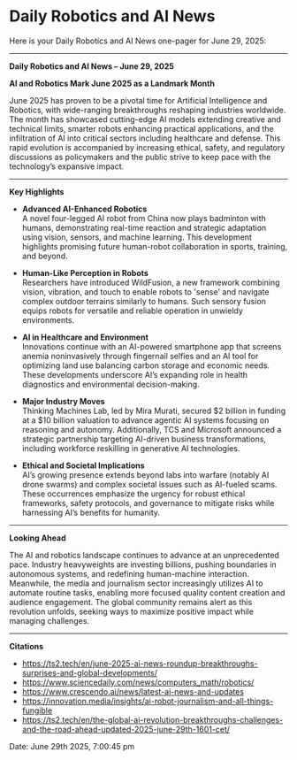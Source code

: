 # Daily Robotics and AI News

Here is your Daily Robotics and AI News one-pager for June 29, 2025:

---

**Daily Robotics and AI News – June 29, 2025**

**AI and Robotics Mark June 2025 as a Landmark Month**

June 2025 has proven to be a pivotal time for Artificial Intelligence and Robotics, with wide-ranging breakthroughs reshaping industries worldwide. The month has showcased cutting-edge AI models extending creative and technical limits, smarter robots enhancing practical applications, and the infiltration of AI into critical sectors including healthcare and defense. This rapid evolution is accompanied by increasing ethical, safety, and regulatory discussions as policymakers and the public strive to keep pace with the technology’s expansive impact.

---

**Key Highlights**

- **Advanced AI-Enhanced Robotics**  
  A novel four-legged AI robot from China now plays badminton with humans, demonstrating real-time reaction and strategic adaptation using vision, sensors, and machine learning. This development highlights promising future human-robot collaboration in sports, training, and beyond.

- **Human-Like Perception in Robots**  
  Researchers have introduced WildFusion, a new framework combining vision, vibration, and touch to enable robots to 'sense' and navigate complex outdoor terrains similarly to humans. Such sensory fusion equips robots for versatile and reliable operation in unwieldy environments.

- **AI in Healthcare and Environment**  
  Innovations continue with an AI-powered smartphone app that screens anemia noninvasively through fingernail selfies and an AI tool for optimizing land use balancing carbon storage and economic needs. These developments underscore AI’s expanding role in health diagnostics and environmental decision-making.

- **Major Industry Moves**  
  Thinking Machines Lab, led by Mira Murati, secured $2 billion in funding at a $10 billion valuation to advance agentic AI systems focusing on reasoning and autonomy. Additionally, TCS and Microsoft announced a strategic partnership targeting AI-driven business transformations, including workforce reskilling in generative AI technologies.

- **Ethical and Societal Implications**  
  AI’s growing presence extends beyond labs into warfare (notably AI drone swarms) and complex societal issues such as AI-fueled scams. These occurrences emphasize the urgency for robust ethical frameworks, safety protocols, and governance to mitigate risks while harnessing AI’s benefits for humanity.

---

**Looking Ahead**

The AI and robotics landscape continues to advance at an unprecedented pace. Industry heavyweights are investing billions, pushing boundaries in autonomous systems, and redefining human-machine interaction. Meanwhile, the media and journalism sector increasingly utilizes AI to automate routine tasks, enabling more focused quality content creation and audience engagement. The global community remains alert as this revolution unfolds, seeking ways to maximize positive impact while managing challenges.

---

**Citations**

- https://ts2.tech/en/june-2025-ai-news-roundup-breakthroughs-surprises-and-global-developments/
- https://www.sciencedaily.com/news/computers_math/robotics/
- https://www.crescendo.ai/news/latest-ai-news-and-updates
- https://innovation.media/insights/ai-robot-journalism-and-all-things-fungible
- https://ts2.tech/en/the-global-ai-revolution-breakthroughs-challenges-and-the-road-ahead-updated-2025-june-29th-1601-cet/

Date: June 29th 2025, 7:00:45 pm